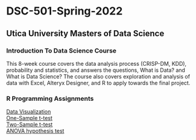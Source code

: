 # DSC-501-Spring-2022
## Utica University Masters of Data Science
### Introduction To Data Science Course
This 8-week course covers the data analysis process (CRISP-DM, KDD), probability and statistics, and answers the questions, What is Data? and What is Data Science? The course also covers exploration and analysis of data with Excel, Alteryx Designer, and R to apply towards the final project.

### R Programming Assignments
[Data Visualization](data_visualization_assignment.Rmd)
<br/>
[One-Sample t-test](one_sample_t-test.Rmd)
<br/>
[Two-Sample t-test](two_sample_t-test.Rmd)
<br/>
[ANOVA hypothesis test](anova-test.Rmd)
<br/>



